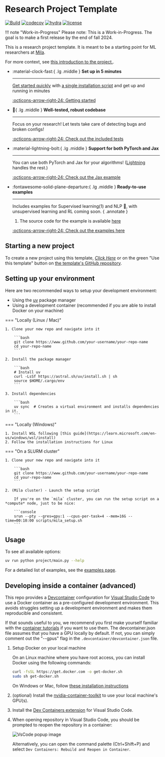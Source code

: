# Research Project Template

[![Build](https://github.com/mila-iqia/ResearchTemplate/actions/workflows/build.yml/badge.svg?branch=master)](https://github.com/mila-iqia/ResearchTemplate/actions/workflows/build.yml)
[![codecov](https://codecov.io/gh/mila-iqia/ResearchTemplate/graph/badge.svg?token=I2DYLK8NTD)](https://codecov.io/gh/mila-iqia/ResearchTemplate)
[![hydra](https://img.shields.io/badge/Config-Hydra_1.3-89b8cd)](https://hydra.cc/)
[![license](https://img.shields.io/badge/License-MIT-green.svg?labelColor=gray)](https://github.com/mila-iqia/ResearchTemplate#license)

!!! note "Work-in-Progress"
    Please note: This is a Work-in-Progress. The goal is to make a first release by the end of fall 2024.

This is a research project template. It is meant to be a starting point for ML researchers at [Mila](https://mila.quebec/en).

For more context, see [this  introduction to the project.](intro.md).

<div class="grid cards" markdown>

- :material-clock-fast:{ .lg .middle } __Set up in 5 minutes__

    ---

    [Get started quickly](#starting-a-new-project) with [a single installation script](#) and get up
    and running in minutes

    [:octicons-arrow-right-24: Getting started](#starting-a-new-project)

- :test_tube:{ .lg .middle } __Well-tested, robust codebase__

    ---

    Focus on your research! Let tests take care of detecting bugs and broken configs!

    [:octicons-arrow-right-24: Check out the included tests](features/testing.md)

- :material-lightning-bolt:{ .lg .middle } __Support for both PyTorch and Jax__

    ---

    You can use both PyTorch and Jax for your algorithms!
    ([Lightning](https://lightning.ai/docs/pytorch/stable/) handles the rest.)

    [:octicons-arrow-right-24: Check out the Jax example](features/jax.md)

- :fontawesome-solid-plane-departure:{ .lg .middle } __Ready-to-use examples__

    ---

    Includes examples for Supervised learning(1) and NLP 🤗, with unsupervised learning and RL coming soon.
    { .annotate }

    1. The source code for the example is available [here](https://github.com/mila-iqia/ResearchTemplate/blob/master/project/algorithms/example.py)

    [:octicons-arrow-right-24: Check out the examples here](examples/index.md)

<!--
-   :material-scale-balance:{ .lg .middle } __Open Source, MIT__

    ---

    Material for MkDocs is licensed under MIT and available on [GitHub]

    [:octicons-arrow-right-24: License](#) -->

</div>


## Starting a new project

To create a new project using this template, [_*Click Here*_](https://github.com/new?template_name=ResearchTemplate&template_owner=mila-iqia) or on the green "Use this template" button on [the template's GitHub repository](https://github.com/mila-iqia/ResearchTemplate).


## Setting up your environment

Here are two recommended ways to setup your development environment:

* Using the [uv](https://rye.astral.sh/) package manager
* Using a development container (recommended if you are able to install Docker on your machine)


=== "Locally (Linux / Mac)"

    1. Clone your new repo and navigate into it

        ```bash
        git clone https://www.github.com/your-username/your-repo-name
        cd your-repo-name
        ```

    2. Install the package manager

        ```bash
        # Install uv
        curl -LsSf https://astral.sh/uv/install.sh | sh
        source $HOME/.cargo/env
        ```

    3. Install dependencies

        ```bash
        uv sync  # Creates a virtual environment and installs dependencies in it.
        ```

=== "Locally (Windows)"

    1. Install WSL following [this guide](https://learn.microsoft.com/en-us/windows/wsl/install)
    2. Follow the installation instructions for Linux

=== "On a SLURM cluster"

    1. Clone your new repo and navigate into it

        ```bash
        git clone https://www.github.com/your-username/your-repo-name
        cd your-repo-name
        ```

    2. (Mila cluster) - Launch the setup script

        If you're on the `mila` cluster, you can run the setup script on a *compute* node, just to be nice:

        ```console
        srun --pty --gres=gpu:1 --cpus-per-task=4 --mem=16G --time=00:10:00 scripts/mila_setup.sh
        ```


## Usage

To see all available options:

```bash
uv run python project/main.py --help
```

For a detailed list of examples, see the [examples page](examples/index.md).


## Developing inside a container (advanced)

This repo provides a [Devcontainer](https://code.visualstudio.com/docs/remote/containers) configuration for [Visual Studio Code](https://code.visualstudio.com/) to use a Docker container as a pre-configured development environment. This avoids struggles setting up a development environment and makes them reproducible and consistent.

If that sounds useful to you, we recommend you first make yourself familiar with the [container tutorials](https://code.visualstudio.com/docs/remote/containers-tutorial) if you want to use them. The devcontainer.json file assumes that you have a GPU locally by default. If not, you can simply comment out the "--gpus" flag in the `.devcontainer/devcontainer.json` file.


1. Setup Docker on your local machine

    On an Linux machine where you have root access, you can install Docker using the following commands:

    ```bash
    curl -fsSL https://get.docker.com -o get-docker.sh
    sudo sh get-docker.sh
    ```

    On Windows or Mac, follow [these installation instructions](https://code.visualstudio.com/docs/remote/containers#_installation)

2. (optional) Install the [nvidia-container-toolkit](https://docs.nvidia.com/datacenter/cloud-native/container-toolkit/latest/install-guide.html) to use your local machine's GPU(s).

3. Install the [Dev Containers extension](vscode:extension/ms-vscode-remote.remote-containers) for Visual Studio Code.

4. When opening repository in Visual Studio Code, you should be prompted to reopen the repository in a container:

    ![VsCode popup image](https://github.com/mila-iqia/ResearchTemplate/assets/13387299/37d00ce7-1214-44b2-b1d6-411ee286999f)

    Alternatively, you can open the command palette (Ctrl+Shift+P) and select `Dev Containers: Rebuild and Reopen in Container`.
